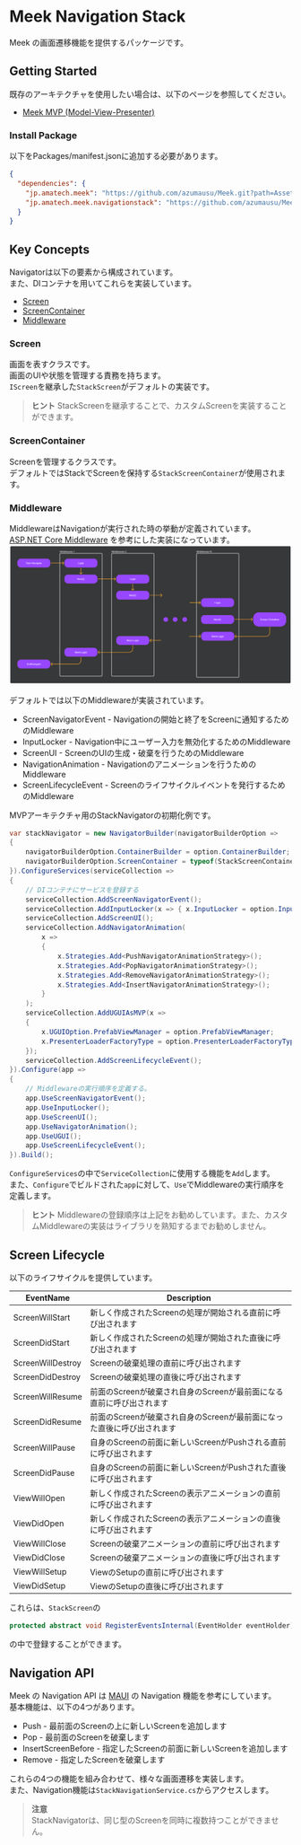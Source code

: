 # Meek Navigation Stack

Meek の画面遷移機能を提供するパッケージです。

## Getting Started
既存のアーキテクチャを使用したい場合は、以下のページを参照してください。
* [Meek MVP (Model-View-Presenter)](../Meek.MVP/README_JA.md) 

### Install Package

以下をPackages/manifest.jsonに追加する必要があります。
```json
{
  "dependencies": {
    "jp.amatech.meek": "https://github.com/azumausu/Meek.git?path=Assets/Packages/Meek",
    "jp.amatech.meek.navigationstack": "https://github.com/azumausu/Meek.git?path=Assets/Packages/Meek.NavigationStack"
  }
}
```

## Key Concepts
Navigatorは以下の要素から構成されています。  
また、DIコンテナを用いてこれらを実装しています。
* [Screen](#screen)
* [ScreenContainer](#screencontainer)
* [Middleware](#middleware)


### Screen
画面を表すクラスです。  
画面のUIや状態を管理する責務を持ちます。  
`IScreen`を継承した`StackScreen`がデフォルトの実装です。


> **ヒント**
> StackScreenを継承することで、カスタムScreenを実装することができます。

### ScreenContainer
Screenを管理するクラスです。  
デフォルトではStackでScreenを保持する`StackScreenContainer`が使用されます。

### Middleware
MiddlewareはNavigationが実行された時の挙動が定義されています。  
[ASP.NET Core Middleware](https://learn.microsoft.com/en-us/aspnet/core/fundamentals/middleware/?view=aspnetcore-7.0) を参考にした実装になっています。
![MiddlewareConcept](../../../Docs/Assets/MiddlewareConcept.png)

デフォルトでは以下のMiddlewareが実装されています。
* ScreenNavigatorEvent - Navigationの開始と終了をScreenに通知するためのMiddleware
* InputLocker - Navigation中にユーザー入力を無効化するためのMiddleware
* ScreenUI - ScreenのUIの生成・破棄を行うためのMiddleware
* NavigationAnimation - Navigationのアニメーションを行うためのMiddleware
* ScreenLifecycleEvent - Screenのライフサイクルイベントを発行するためのMiddleware

MVPアーキテクチャ用のStackNavigatorの初期化例です。
```csharp
var stackNavigator = new NavigatorBuilder(navigatorBuilderOption =>
{
    navigatorBuilderOption.ContainerBuilder = option.ContainerBuilder;
    navigatorBuilderOption.ScreenContainer = typeof(StackScreenContainer);
}).ConfigureServices(serviceCollection =>
{
    // DIコンテナにサービスを登録する
    serviceCollection.AddScreenNavigatorEvent();
    serviceCollection.AddInputLocker(x => { x.InputLocker = option.InputLocker; });
    serviceCollection.AddScreenUI();
    serviceCollection.AddNavigatorAnimation(
        x =>
        {
            x.Strategies.Add<PushNavigatorAnimationStrategy>();
            x.Strategies.Add<PopNavigatorAnimationStrategy>();
            x.Strategies.Add<RemoveNavigatorAnimationStrategy>();
            x.Strategies.Add<InsertNavigatorAnimationStrategy>();
        }
    );
    serviceCollection.AddUGUIAsMVP(x =>
    {
        x.UGUIOption.PrefabViewManager = option.PrefabViewManager;
        x.PresenterLoaderFactoryType = option.PresenterLoaderFactoryType;
    });
    serviceCollection.AddScreenLifecycleEvent();
}).Configure(app =>
{
    // Middlewareの実行順序を定義する。
    app.UseScreenNavigatorEvent();
    app.UseInputLocker();
    app.UseScreenUI();
    app.UseNavigatorAnimation();
    app.UseUGUI();
    app.UseScreenLifecycleEvent();
}).Build();
```
`ConfigureServices`の中で`ServiceCollection`に使用する機能を`Add`します。  
また、`Configure`でビルドされた`app`に対して、`Use`でMiddlewareの実行順序を定義します。  
> **ヒント**
> Middlewareの登録順序は上記をお勧めしています。また、カスタムMiddlewareの実装はライブラリを熟知するまでお勧めしません。

## Screen Lifecycle
以下のライフサイクルを提供しています。

| EventName         | Description                               |
|-------------------|-------------------------------------------|
| ScreenWillStart   | 新しく作成されたScreenの処理が開始される直前に呼び出されます         |
| ScreenDidStart    | 新しく作成されたScreenの処理が開始された直後に呼び出されます         |
| ScreenWillDestroy | Screenの破棄処理の直前に呼び出されます                    |
| ScreenDidDestroy  | Screenの破棄処理の直後に呼び出されます                    |
| ScreenWillResume  | 前面のScreenが破棄され自身のScreenが最前面になる直前に呼び出されます  |
| ScreenDidResume   | 前面のScreenが破棄され自身のScreenが最前面になった直後に呼び出されます |
| ScreenWillPause   | 自身のScreenの前面に新しいScreenがPushされる直前に呼び出されます  |
| ScreenDidPause    | 自身のScreenの前面に新しいScreenがPushされた直後に呼び出されます  |
| ViewWillOpen      | 新しく作成されたScreenの表示アニメーションの直前に呼び出されます       |
| ViewDidOpen       | 新しく作成されたScreenの表示アニメーションの直後に呼び出されます       |
| ViewWillClose     | Screenの破棄アニメーションの直前に呼び出されます               |
| ViewDidClose      | Screenの破棄アニメーションの直後に呼び出されます               |
| ViewWillSetup     | ViewのSetupの直前に呼び出されます                     |
| ViewDidSetup      | ViewのSetupの直後に呼び出されます                     |  

これらは、`StackScreen`の
```csharp
protected abstract void RegisterEventsInternal(EventHolder eventHolder);
```
の中で登録することができます。  

## Navigation API
Meek の Navigation API は [MAUI](https://learn.microsoft.com/en-us/dotnet/maui/user-interface/pages/navigationpage?view=net-maui-7.0) の Navigation 機能を参考にしています。  
基本機能は、以下の4つがあります。
* Push - 最前面のScreenの上に新しいScreenを追加します
* Pop - 最前面のScreenを破棄します
* InsertScreenBefore - 指定したScreenの前面に新しいScreenを追加します
* Remove - 指定したScreenを破棄します

これらの4つの機能を組み合わせて、様々な画面遷移を実装します。  
また、Navigation機能は`StackNavigationService.cs`からアクセスします。

> **注意**  
> StackNavigatorは、同じ型のScreenを同時に複数持つことができません。
